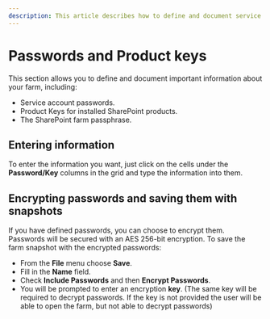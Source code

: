 ```yaml
---
description: This article describes how to define and document service account passwords, product key and passphrase of your SharePoint farm.
---
```


# Passwords and Product keys

This section allows you to define and document important information about your farm, including:

* Service account passwords.
* Product Keys for installed SharePoint products.
* The SharePoint farm passphrase.

## Entering information

To enter the information you want, just click on the cells under the **Password/Key** columns in the grid and type the information into them.

## Encrypting passwords and saving them with snapshots

If you have defined passwords, you can choose to encrypt them. Passwords will be secured with an AES 256-bit encryption. To save the farm snapshot with the encrypted passwords:

* From the **File** menu choose **Save**.
* Fill in the **Name** field.
* Check **Include Passwords** and then **Encrypt Passwords**.
* You will be prompted to enter an encryption **key**. (The same key will be required to decrypt passwords. If the key is not provided the user will be able to open the farm, but not able to decrypt passwords)

